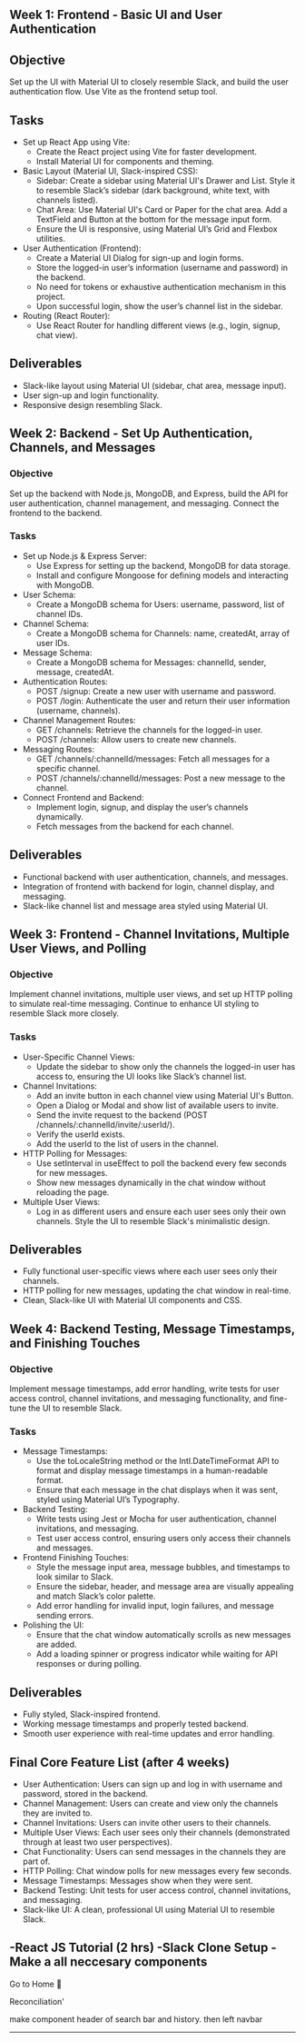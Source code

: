 ## Week 1: Frontend - Basic UI and User Authentication
## Objective
Set up the UI with Material UI to closely resemble Slack, and build the user authentication flow. Use Vite as the frontend setup tool.

## Tasks
- Set up React App using Vite:
  - Create the React project using Vite for faster development.
  - Install Material UI for components and theming.
- Basic Layout (Material UI, Slack-inspired CSS):
  - Sidebar: Create a sidebar using Material UI's Drawer and List. Style it to resemble Slack’s sidebar (dark background, white text, with channels listed).
  - Chat Area: Use Material UI's Card or Paper for the chat area. Add a TextField and Button at the bottom for the message input form.
  - Ensure the UI is responsive, using Material UI’s Grid and Flexbox utilities.
- User Authentication (Frontend):
  - Create a Material UI Dialog for sign-up and login forms.
  - Store the logged-in user’s information (username and password) in the backend.
  - No need for tokens or exhaustive authentication mechanism in this project.
  - Upon successful login, show the user’s channel list in the sidebar.
- Routing (React Router):
  - Use React Router for handling different views (e.g., login, signup, chat view).

## Deliverables
- Slack-like layout using Material UI (sidebar, chat area, message input).
- User sign-up and login functionality.
- Responsive design resembling Slack.

## Week 2: Backend - Set Up Authentication, Channels, and Messages
### Objective
Set up the backend with Node.js, MongoDB, and Express, build the API for user authentication, channel management, and messaging. Connect the frontend to the backend.

### Tasks
- Set up Node.js & Express Server:
  - Use Express for setting up the backend, MongoDB for data storage.
  - Install and configure Mongoose for defining models and interacting with MongoDB.
- User Schema:
  - Create a MongoDB schema for Users: username, password, list of channel IDs.
- Channel Schema:
  - Create a MongoDB schema for Channels: name, createdAt, array of user IDs.
- Message Schema:
  - Create a MongoDB schema for Messages: channelId, sender, message, createdAt.
- Authentication Routes:
  - POST /signup: Create a new user with username and password.
  - POST /login: Authenticate the user and return their user information (username, channels).
- Channel Management Routes:
  - GET /channels: Retrieve the channels for the logged-in user.
  - POST /channels: Allow users to create new channels.
- Messaging Routes:
  - GET /channels/:channelId/messages: Fetch all messages for a specific channel.
  - POST /channels/:channelId/messages: Post a new message to the channel.
- Connect Frontend and Backend:
  - Implement login, signup, and display the user’s channels dynamically.
  - Fetch messages from the backend for each channel.

## Deliverables
- Functional backend with user authentication, channels, and messages.
- Integration of frontend with backend for login, channel display, and messaging.
- Slack-like channel list and message area styled using Material UI.

## Week 3: Frontend - Channel Invitations, Multiple User Views, and Polling
### Objective
Implement channel invitations, multiple user views, and set up HTTP polling to simulate real-time messaging. Continue to enhance UI styling to resemble Slack more closely.

### Tasks
- User-Specific Channel Views:
  - Update the sidebar to show only the channels the logged-in user has access to, ensuring the UI looks like Slack’s channel list.
- Channel Invitations:
  - Add an invite button in each channel view using Material UI's Button.
  - Open a Dialog or Modal and show list of available users to invite.
  - Send the invite request to the backend (POST /channels/:channelId/invite/:userId/).
  - Verify the userId exists.
  - Add the userId to the list of users in the channel.
- HTTP Polling for Messages:
  - Use setInterval in useEffect to poll the backend every few seconds for new messages.
  - Show new messages dynamically in the chat window without reloading the page.
- Multiple User Views:
  - Log in as different users and ensure each user sees only their own channels. Style the UI to resemble Slack's minimalistic design.

## Deliverables
- Fully functional user-specific views where each user sees only their channels.
- HTTP polling for new messages, updating the chat window in real-time.
- Clean, Slack-like UI with Material UI components and CSS.

## Week 4: Backend Testing, Message Timestamps, and Finishing Touches
### Objective
Implement message timestamps, add error handling, write tests for user access control, channel invitations, and messaging functionality, and fine-tune the UI to resemble Slack.

### Tasks
- Message Timestamps:
  - Use the toLocaleString method or the Intl.DateTimeFormat API to format and display message timestamps in a human-readable format.
  - Ensure that each message in the chat displays when it was sent, styled using Material UI’s Typography.
- Backend Testing:
  - Write tests using Jest or Mocha for user authentication, channel invitations, and messaging.
  - Test user access control, ensuring users only access their channels and messages.
- Frontend Finishing Touches:
  - Style the message input area, message bubbles, and timestamps to look similar to Slack.
  - Ensure the sidebar, header, and message area are visually appealing and match Slack’s color palette.
  - Add error handling for invalid input, login failures, and message sending errors.
- Polishing the UI:
  - Ensure that the chat window automatically scrolls as new messages are added.
  - Add a loading spinner or progress indicator while waiting for API responses or during polling.

## Deliverables
- Fully styled, Slack-inspired frontend.
- Working message timestamps and properly tested backend.
- Smooth user experience with real-time updates and error handling.

## Final Core Feature List (after 4 weeks)
- User Authentication: Users can sign up and log in with username and password, stored in the backend.
- Channel Management: Users can create and view only the channels they are invited to.
- Channel Invitations: Users can invite other users to their channels.
- Multiple User Views: Each user sees only their channels (demonstrated through at least two user perspectives).
- Chat Functionality: Users can send messages in the channels they are part of.
- HTTP Polling: Chat window polls for new messages every few seconds.
- Message Timestamps: Messages show when they were sent.
- Backend Testing: Unit tests for user access control, channel invitations, and messaging.
- Slack-like UI: A clean, professional UI using Material UI to resemble Slack.



-React JS Tutorial (2 hrs)
-Slack Clone Setup
-Make a all neccesary components
---
Go to Home 🏡

Reconciliation'



make component header of search bar and history.
then left navbar




----------------


